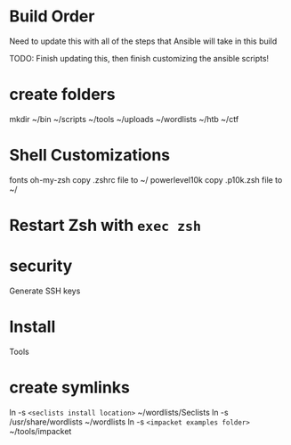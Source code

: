 # Build Order

Need to update this with all of the steps that Ansible will take in this build

TODO: Finish updating this, then finish customizing the ansible scripts!

# create folders

mkdir ~/bin ~/scripts ~/tools ~/uploads ~/wordlists ~/htb ~/ctf

# Shell Customizations

fonts
oh-my-zsh
copy .zshrc file to ~/
powerlevel10k
copy .p10k.zsh file to ~/

# Restart Zsh with `exec zsh`

# security

Generate SSH keys

# Install

Tools

# create symlinks

ln -s `<seclists install location>` ~/wordlists/Seclists
ln -s /usr/share/wordlists ~/wordlists
ln -s `<impacket examples folder>` ~/tools/impacket

